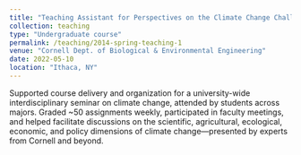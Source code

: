 ```yaml
---
title: "Teaching Assistant for Perspectives on the Climate Change Challenge"
collection: teaching
type: "Undergraduate course"
permalink: /teaching/2014-spring-teaching-1
venue: "Cornell Dept. of Biological & Environmental Engineering"
date: 2022-05-10
location: "Ithaca, NY"
---
```

Supported course delivery and organization for a university-wide interdisciplinary seminar on climate change, attended by students across majors. Graded ~50 assignments weekly, participated in faculty meetings, and helped facilitate discussions on the scientific, agricultural, ecological, economic, and policy dimensions of climate change—presented by experts from Cornell and beyond.
